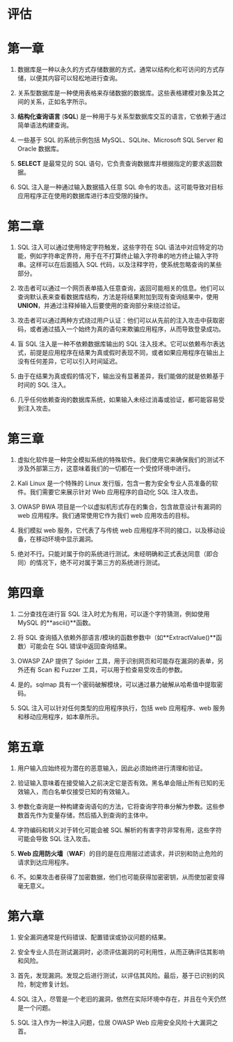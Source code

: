 # 评估

# 第一章

1.  数据库是一种以永久的方式存储数据的方式，通常以结构化和可访问的方式存储，以便其内容可以轻松地进行查询。

1.  关系型数据库是一种使用表格来存储数据的数据库。这些表格建模对象及其之间的关系，正如名字所示。

1.  **结构化查询语言** (**SQL**) 是一种用于与关系型数据库交互的语言，它依赖于通过简单语法构建查询。

1.  一些基于 SQL 的系统示例包括 MySQL、SQLite、Microsoft SQL Server 和 Oracle 数据库。

1.  **SELECT** 是最常见的 SQL 语句，它负责查询数据库并根据指定的要求返回数据。

1.  SQL 注入是一种通过输入数据插入任意 SQL 命令的攻击。这可能导致对目标应用程序正在使用的数据库进行本应受限的操作。

# 第二章

1.  SQL 注入可以通过使用特定字符触发，这些字符在 SQL 语法中对应特定的功能，例如字符串定界符，用于在不打算终止输入字符串的地方终止输入字符串。这样可以在后面插入 SQL 代码，以及注释字符，使系统忽略查询的某些部分。

1.  攻击者可以通过一个网页表单插入任意查询，返回可能相关的信息。他们可以查询默认表来查看数据库结构，方法是将结果附加到现有查询结果中，使用**UNION**，并通过注释掉输入后要使用的查询部分来绕过验证。

1.  攻击者可以通过两种方式绕过用户认证：他们可以从先前的注入攻击中获取密码，或者通过插入一个始终为真的语句来欺骗应用程序，从而导致登录成功。

1.  盲 SQL 注入是一种不依赖数据库输出的 SQL 注入技术。它可以依赖布尔表达式，前提是应用程序在结果为真或假时表现不同，或者如果应用程序在输出上没有任何差异，它可以引入时间延迟。

1.  由于在结果为真或假的情况下，输出没有显著差异，我们能做的就是依赖基于时间的 SQL 注入。

1.  几乎任何依赖查询的数据库系统，如果输入未经过消毒或验证，都可能容易受到注入攻击。

# 第三章

1.  虚拟化软件是一种完全模拟系统的特殊软件。我们使用它来确保我们的测试不涉及外部第三方，这意味着我们的一切都在一个受控环境中进行。

1.  Kali Linux 是一个特殊的 Linux 发行版，包含一套为安全专业人员准备的软件。我们需要它来展示针对 Web 应用程序的自动化 SQL 注入攻击。

1.  OWASP BWA 项目是一个以虚拟机形式存在的集合，包含故意设计有漏洞的 web 应用程序。我们通常使用它作为我们 web 应用攻击的目标。

1.  我们模拟 web 服务，它代表了与传统 web 应用程序不同的接口，以及移动设备，在移动环境中显示漏洞。

1.  绝对不行。只能对属于你的系统进行测试。未经明确和正式表达同意（即合同）的情况下，绝不可对属于第三方的系统进行测试。

# 第四章

1.  二分查找在进行盲 SQL 注入时尤为有用，可以逐个字符猜测，例如使用 MySQL 的**ascii()**函数。

1.  将 SQL 查询插入依赖外部语言/模块的函数参数中（如**ExtractValue()**函数）可能会在 SQL 错误中返回查询结果。

1.  OWASP ZAP 提供了 Spider 工具，用于识别网页和可能存在漏洞的表单，另外还有 Scan 和 Fuzzer 工具，可以用于检查易受攻击的参数。

1.  是的。sqlmap 具有一个密码破解模块，可以通过暴力破解从哈希值中提取密码。

1.  SQL 注入可以针对任何类型的应用程序执行，包括 web 应用程序、web 服务和移动应用程序，如本章所示。

# 第五章

1.  用户输入应始终视为潜在的恶意输入，因此必须始终进行清理和验证。

1.  验证输入意味着在接受输入之前决定它是否有效。黑名单会阻止所有已知的无效输入，而白名单仅接受已知的有效输入。

1.  参数化查询是一种构建查询语句的方法，它将查询字符串分解为参数。这些参数首先作为变量存储，然后插入到查询的主体中。

1.  字符编码和转义对于转化可能会被 SQL 解析的有害字符非常有用，这些字符可能会导致 SQL 注入攻击。

1.  **Web 应用防火墙**（**WAF**）的目的是在应用层过滤请求，并识别和防止危险的请求到达应用程序。

1.  不。如果攻击者获得了加密数据，他们也可能获得加密密钥，从而使加密变得毫无意义。

# 第六章

1.  安全漏洞通常是代码错误、配置错误或协议问题的结果。

1.  安全专业人员在测试漏洞时，必须评估漏洞的可利用性，从而正确评估其影响和风险。

1.  首先，发现漏洞。发现之后进行测试，以评估其风险。最后，基于已识别的风险，制定修复计划。

1.  SQL 注入，尽管是一个老旧的漏洞，依然在实际环境中存在，并且在今天仍然是一个问题。

1.  SQL 注入作为一种注入问题，位居 OWASP Web 应用安全风险十大漏洞之首。
